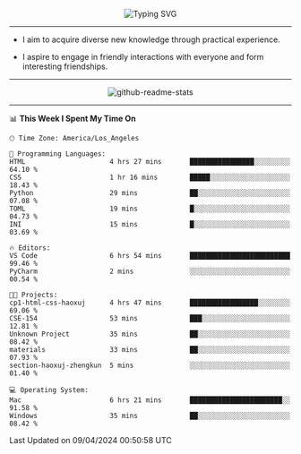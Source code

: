 <p align="center">
  <img src="https://readme-typing-svg.demolab.com?font=Fira+Code&weight=500&size=32&duration=2500&pause=1600&center=true&vCenter=true&random=false&width=1024&height=64&lines=Hi+there+%F0%9F%91%8B;I'm+delighted+you+could+make+it+here+%F0%9F%8E%89;I'm+Harry%2C+a+college+student+still+finding+my+way" alt="Typing SVG" />
</p>


---


- I aim to acquire diverse new knowledge through practical experience.

- I aspire to engage in friendly interactions with everyone and form interesting friendships.


---


<p align="center">
  <img src="https://github-readme-stats.vercel.app/api?username=Harry-Jing&show_icons=true" alt="github-readme-stats"/>
</p>


---

<!--START_SECTION:waka-->
📊 **This Week I Spent My Time On** 

```text
🕑︎ Time Zone: America/Los_Angeles

💬 Programming Languages: 
HTML                     4 hrs 27 mins       ████████████████░░░░░░░░░   64.10 % 
CSS                      1 hr 16 mins        █████░░░░░░░░░░░░░░░░░░░░   18.43 % 
Python                   29 mins             ██░░░░░░░░░░░░░░░░░░░░░░░   07.08 % 
TOML                     19 mins             █░░░░░░░░░░░░░░░░░░░░░░░░   04.73 % 
INI                      15 mins             █░░░░░░░░░░░░░░░░░░░░░░░░   03.69 % 

🔥 Editors: 
VS Code                  6 hrs 54 mins       █████████████████████████   99.46 % 
PyCharm                  2 mins              ░░░░░░░░░░░░░░░░░░░░░░░░░   00.54 % 

🐱‍💻 Projects: 
cp1-html-css-haoxuj      4 hrs 47 mins       █████████████████░░░░░░░░   69.06 % 
CSE-154                  53 mins             ███░░░░░░░░░░░░░░░░░░░░░░   12.81 % 
Unknown Project          35 mins             ██░░░░░░░░░░░░░░░░░░░░░░░   08.42 % 
materials                33 mins             ██░░░░░░░░░░░░░░░░░░░░░░░   07.93 % 
section-haoxuj-zhengkun  5 mins              ░░░░░░░░░░░░░░░░░░░░░░░░░   01.40 % 

💻 Operating System: 
Mac                      6 hrs 21 mins       ███████████████████████░░   91.58 % 
Windows                  35 mins             ██░░░░░░░░░░░░░░░░░░░░░░░   08.42 % 
```


 Last Updated on 09/04/2024 00:50:58 UTC
<!--END_SECTION:waka-->
